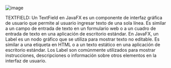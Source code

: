 ![image](https://github.com/AnibalSpike/PROGRAMACION-S3/assets/168206608/fc0ca084-7d66-4b99-8a16-08bb6497c9e3)

TEXTFIELD:
Un TextField en JavaFX es un componente de interfaz gráfica de usuario que permite al usuario ingresar texto de una sola línea. 
Es similar a un campo de entrada de texto en un formulario web o a un cuadro de entrada de texto en una aplicación de escritorio estándar.
En JavaFX, un Label es un nodo gráfico que se utiliza para mostrar texto no editable. Es similar a una etiqueta en HTML o a un texto estático en una aplicación de escritorio estándar. Los Label son comúnmente utilizados para mostrar instrucciones, descripciones o información sobre otros elementos en la interfaz de usuario.
